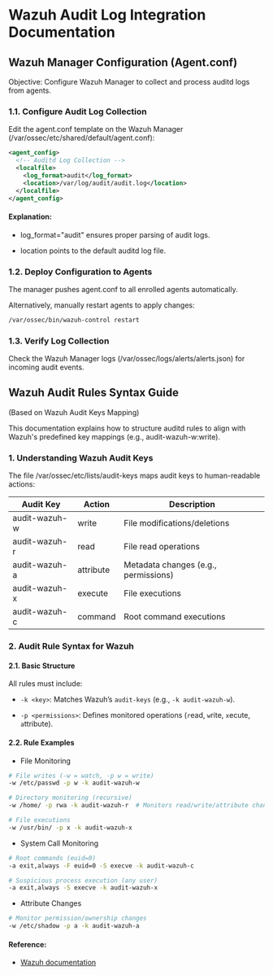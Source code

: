 # Wazuh Audit Log Integration Documentation

## Wazuh Manager Configuration (Agent.conf)
Objective: Configure Wazuh Manager to collect and process auditd logs from agents.

### 1.1. Configure Audit Log Collection
Edit the agent.conf template on the Wazuh Manager (/var/ossec/etc/shared/default/agent.conf):

```xml
<agent_config>
  <!-- Auditd Log Collection -->
  <localfile>
    <log_format>audit</log_format>
    <location>/var/log/audit/audit.log</location>
  </localfile>
</agent_config>
```
#### Explanation:

- log_format="audit" ensures proper parsing of audit logs.

- location points to the default auditd log file.

### 1.2. Deploy Configuration to Agents
The manager pushes agent.conf to all enrolled agents automatically.

Alternatively, manually restart agents to apply changes:
```bash
/var/ossec/bin/wazuh-control restart
```
### 1.3. Verify Log Collection
Check the Wazuh Manager logs (/var/ossec/logs/alerts/alerts.json) for incoming audit events.


## Wazuh Audit Rules Syntax Guide
(Based on Wazuh Audit Keys Mapping)

This documentation explains how to structure auditd rules to align with Wazuh's predefined key mappings (e.g., audit-wazuh-w:write).

### 1. Understanding Wazuh Audit Keys
The file /var/ossec/etc/lists/audit-keys maps audit keys to human-readable actions:

|Audit Key  |Action	|Description |
|----------|-------|------------|
|audit-wazuh-w|write|File modifications/deletions|
|audit-wazuh-r|read	|File read operations|
|audit-wazuh-a|attribute |	Metadata changes (e.g., permissions)|
|audit-wazuh-x|execute | File executions |
|audit-wazuh-c|command |	Root command executions |

### 2. Audit Rule Syntax for Wazuh
#### 2.1. Basic Structure
All rules must include:

- `-k <key>`: Matches Wazuh’s `audit-keys` (e.g., `-k audit-wazuh-w`).

- `-p <permissions>`: Defines monitored operations (`r`ead, `w`rite, `x`ecute, `a`ttribute).

#### 2.2. Rule Examples
- File Monitoring

```bash
# File writes (-w = watch, -p w = write)
-w /etc/passwd -p w -k audit-wazuh-w

# Directory monitoring (recursive)
-w /home/ -p rwa -k audit-wazuh-r  # Monitors read/write/attribute changes

# File executions
-w /usr/bin/ -p x -k audit-wazuh-x
```
- System Call Monitoring

```bash
# Root commands (euid=0)
-a exit,always -F euid=0 -S execve -k audit-wazuh-c

# Suspicious process execution (any user)
-a exit,always -S execve -k audit-wazuh-x
```
- Attribute Changes

```bash
# Monitor permission/ownership changes
-w /etc/shadow -p a -k audit-wazuh-a
```
#### Reference:
- [Wazuh documentation](https://documentation.wazuh.com/current/user-manual/capabilities/system-calls-monitoring/audit-configuration.html#configuration)